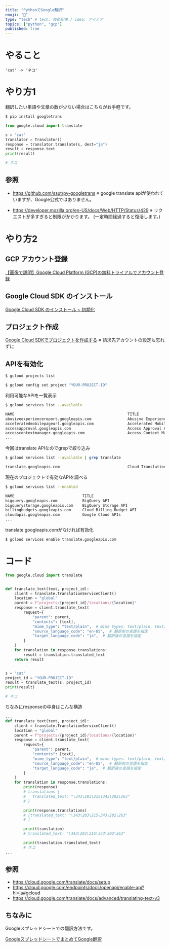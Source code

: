 ```yaml
---
title: "PythonでGoogle翻訳"
emoji: "🦔"
type: "tech" # tech: 技術記事 / idea: アイデア
topics: ["python", "gcp"]
published: true
---
```



# やること
```
'cat' -> 'ネコ'
```

# やり方1
翻訳したい単語や文章の数が少ない場合はこちらがお手軽です。

```sh
$ pip install googletrans
```

```py
from google.cloud import translate

s = 'cat'
translator = Translator()
response = translator.translate(s, dest="ja")
result = response.text
print(result)

# ネコ
```

## 参照

* https://github.com/ssut/py-googletrans
※ google translate apiが使われていますが、Google公式ではありません。

* https://developer.mozilla.org/en-US/docs/Web/HTTP/Status/429
※ リクエストが多すぎると制限がかかります。 (一定時間経過すると復活します。)

# やり方2
## GCP アカウント登録
[【画像で説明】Google Cloud Platform (GCP)の無料トライアルでアカウント登録](https://qiita.com/komiya_____/items/14bd06d0866f182ae912)

## Google Cloud SDK のインストール
[Google Cloud SDK のインストール ~ 初期化](https://qiita.com/komiya_____/items/5af0dcc8639fad9fee29)

## プロジェクト作成
[Google Cloud SDKでプロジェクトを作成する](https://qiita.com/komiya_____/items/fb02f38e1886db280d52)
※ 請求先アカウントの設定も忘れずに

## APIを有効化

```sh
$ gcloud projects list

$ gcloud config set project "YOUR-PROJECT-ID"
```

利用可能なAPIを一覧表示
```sh
$ gcloud services list --available

NAME                                                  TITLE
abusiveexperiencereport.googleapis.com                Abusive Experience Report API
acceleratedmobilepageurl.googleapis.com               Accelerated Mobile Pages (AMP) URL API
accessapproval.googleapis.com                         Access Approval API
accesscontextmanager.googleapis.com                   Access Context Manager API
...
```

今回はtranslate APIなのでgrepで絞り込み
```sh
$ gcloud services list --available | grep translate

translate.googleapis.com                              Cloud Translation API
```

現在のプロジェクトで有効なAPIを調べる
```sh
$ gcloud services list --enabled

NAME                              TITLE
bigquery.googleapis.com           BigQuery API
bigquerystorage.googleapis.com    BigQuery Storage API
billingbudgets.googleapis.com     Cloud Billing Budget API
cloudapis.googleapis.com          Google Cloud APIs
...
```

translate.googleapis.comがなければ有効化
```sh
$ gcloud services enable translate.googleapis.com
```

# コード

```py
from google.cloud import translate


def translate_text(text, project_id):
    client = translate.TranslationServiceClient()
    location = "global"
    parent = f"projects/{project_id}/locations/{location}"
    response = client.translate_text(
        request={
            "parent": parent,
            "contents": [text],
            "mime_type": "text/plain",  # mime types: text/plain, text/html
            "source_language_code": "en-US",  # 翻訳前の言語を指定
            "target_language_code": "ja",  # 翻訳後の言語を指定
        }
    )
    for translation in response.translations:
        result = translation.translated_text
    return result


s = 'cat'
project_id = "YOUR-PROJECT-ID"
result = translate_text(s, project_id)
print(result)

# ネコ
```

ちなみにresponseの中身はこんな構造

```py
...
def translate_text(text, project_id):
    client = translate.TranslationServiceClient()
    location = "global"
    parent = f"projects/{project_id}/locations/{location}"
    response = client.translate_text(
        request={
            "parent": parent,
            "contents": [text],
            "mime_type": "text/plain",  # mime types: text/plain, text/html
            "source_language_code": "en-US",  # 翻訳前の言語を指定
            "target_language_code": "ja",  # 翻訳後の言語を指定
        }
    )
    for translation in response.translations:
        print(response)
        # translations {
        #   translated_text: "\343\203\215\343\202\263"
        # }

        print(response.translations)
        # [translated_text: "\343\203\215\343\202\263"
        # ]

        print(translation)
        # translated_text: "\343\203\215\343\202\263"

        print(translation.translated_text)
        # ネコ
...
```


## 参照
* https://cloud.google.com/translate/docs/setup
* https://cloud.google.com/endpoints/docs/openapi/enable-api?hl=ja#gcloud
* https://cloud.google.com/translate/docs/advanced/translating-text-v3


## ちなみに
Googleスプレッドシートでの翻訳方法です。

[GoogleスプレッドシートでまとめてGoogle翻訳](https://zenn.dev/komiya/articles/e493c97c8591823ac58cｈ)